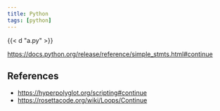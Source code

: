 ```yaml
---
title: Python
tags: [python]
---
```


{{< d "a.py" >}}

<https://docs.python.org/release/reference/simple_stmts.html#continue>

## References

- <https://hyperpolyglot.org/scripting#continue>
- <https://rosettacode.org/wiki/Loops/Continue>
